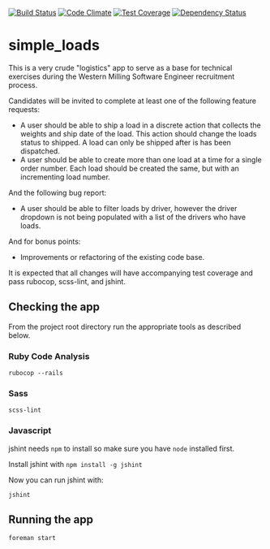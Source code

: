 [![Build Status](https://travis-ci.org/westernmilling/simple_loads.svg)](https://travis-ci.org/westernmilling/simple_loads)
[![Code Climate](https://codeclimate.com/github/westernmilling/simple_loads/badges/gpa.svg)](https://codeclimate.com/github/westernmilling/simple_loads)
[![Test Coverage](https://codeclimate.com/github/westernmilling/simple_loads/badges/coverage.svg)](https://codeclimate.com/github/westernmilling/simple_loads/coverage)
[![Dependency Status](https://gemnasium.com/westernmilling/simple_loads.svg)](https://gemnasium.com/westernmilling/simple_loads)

# simple_loads
This is a very crude "logistics" app to serve as a base for technical
exercises during the Western Milling Software Engineer recruitment process.

Candidates will be invited to complete at least one of the following
feature requests:

- A user should be able to ship a load in a discrete action that collects the
  weights and ship date of the load. This action should change the loads
  status to shipped. A load can only be shipped after is has been dispatched.
- A user should be able to create more than one load at a time for a single
  order number. Each load should be created the same, but with an incrementing
  load number.

And the following bug report:

- A user should be able to filter loads by driver, however the driver dropdown
  is not being populated with a list of the drivers who have loads.

And for bonus points:

- Improvements or refactoring of the existing code base.

It is expected that all changes will have accompanying test coverage and
pass rubocop, scss-lint, and jshint.

## Checking the app

From the project root directory run the appropriate tools as described below.

### Ruby Code Analysis

`rubocop --rails`

### Sass

`scss-lint`

### Javascript

jshint needs `npm` to install so make sure you have `node` installed first.

Install jshint with `npm install -g jshint`

Now you can run jshint with:

`jshint`

## Running the app

`foreman start`
